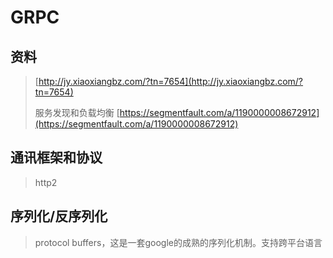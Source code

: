 # GRPC

## 资料

> [http://jy.xiaoxiangbz.com/?tn=7654](http://jy.xiaoxiangbz.com/?tn=7654)
>
> 服务发现和负载均衡 [https://segmentfault.com/a/1190000008672912](https://segmentfault.com/a/1190000008672912)

## 通讯框架和协议

> http2

## 序列化/反序列化

> protocol buffers，这是一套google的成熟的序列化机制。支持跨平台语言





